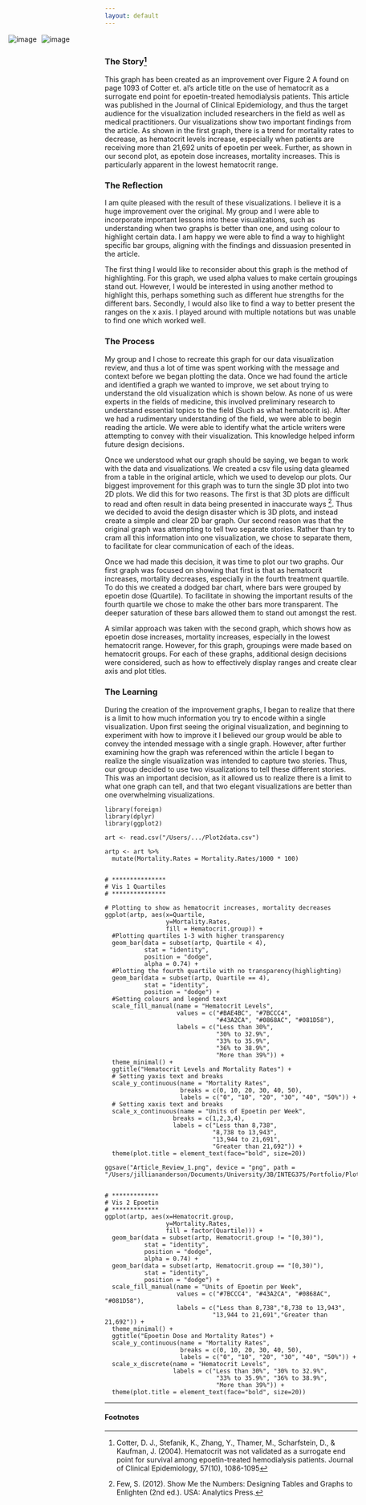 ```yaml
---
layout: default
---
```


<img src="/images/Article_Review_1.png" alt="image" style = "max-width: 150%; margin-left: -25%" align = "center">

<img src="/images/Article_Review_2.png" alt="image" style = "max-width: 150%; margin-left: -25%" align = "center">

### The Story[^1]
This graph has been created as an improvement over Figure 2 A found on page 1093 of Cotter et. al’s article title on the use of hematocrit as a surrogate end point for epoetin-treated hemodialysis patients. This article was published in the Journal of Clinical Epidemiology, and thus the target audience for the visualization included researchers in the field as well as medical practitioners. Our visualizations show two important findings from the article. As shown in the first graph, there is a trend for mortality rates to decrease, as hematocrit levels increase, especially when patients are receiving more than 21,692 units of epoetin per week. Further, as shown in our second plot, as epotein dose increases, mortality increases. This is particularly apparent in the lowest hematocrit range. 


### The Reflection
I am quite pleased with the result of these visualizations. I believe it is a huge improvement over the original. My group and I were able to incorporate important lessons into these visualizations, such as understanding when two graphs is better than one, and using colour to highlight certain data. I am happy we were able to find a way to highlight specific bar groups, aligning with the findings and dissuasion presented in the article. 

The first thing I would like to reconsider about this graph is the method of highlighting. For this graph, we used alpha values to make certain groupings stand out. However, I would be interested in using another method to highlight this, perhaps something such as different hue strengths for the different bars. Secondly, I would also like to find a way to better present the ranges on the x axis. I played around with multiple notations but was unable to find one which worked well.


### The Process
My group and I chose to recreate this graph for our data visualization review, and thus a lot of time was spent working with the message and context before we began plotting the data. Once we had found the article and identified a graph we wanted to improve, we set about trying to understand the old visualization which is shown below. As none of us were experts in the fields of medicine, this involved preliminary research to understand essential topics to the field (Such as what hematocrit is). After we had a rudimentary understanding of the field, we were able to begin reading the article. We were able to identify what the article writers were attempting to convey with their visualization. This knowledge helped inform future design decisions. 

Once we understood what our graph should be saying, we began to work with the data and visualizations. We created a csv file using data gleamed from a table in the original article, which we used to develop our plots. Our biggest improvement for this graph was to turn the single 3D plot into two 2D plots. We did this for two reasons. The first is that 3D plots are difficult to read and often result in data being presented in inaccurate ways [^2]. Thus we decided to avoid the design disaster which is 3D plots, and instead create a simple and clear 2D bar graph. Our second reason was that the original graph was attempting to tell two separate stories. Rather than try to cram all this information into one visualization, we chose to separate them, to facilitate for clear communication of each of the ideas. 

Once we had made this decision, it was time to plot our two graphs. Our first graph was focused on showing that first is that as hematocrit increases, mortality decreases, especially in the fourth treatment quartile. To do this we created a dodged bar chart, where bars were grouped by epoetin dose (Quartile). To facilitate in showing the important results of the fourth quartile we chose to make the other bars more transparent. The deeper saturation of these bars allowed them to stand out amongst the rest.

A similar approach was taken with the second graph, which shows how as epoetin dose increases, mortality increases, especially in the lowest hematocrit range. However, for this graph, groupings were made based on hematocrit groups. For each of these graphs, additional design decisions were considered, such as how to effectively display ranges and create clear axis and plot titles. 


### The Learning
During the creation of the improvement graphs, I began to realize that there is a limit to how much information you try to encode within a single visualization. Upon first seeing the original visualization, and beginning to experiment with how to improve it I believed our group would be able to convey the intended message with a single graph. However, after further examining how the graph was referenced within the article I began to realize the single visualization was intended to capture two stories. Thus, our group decided to use two visualizations to tell these different stories. This was an important decision, as it allowed us to realize there is a limit to what one graph can tell, and that two elegant visualizations are better than one overwhelming visualizations.


```
library(foreign)
library(dplyr)
library(ggplot2)

art <- read.csv("/Users/.../Plot2data.csv")

artp <- art %>%
  mutate(Mortality.Rates = Mortality.Rates/1000 * 100)


# ***************
# Vis 1 Quartiles
# ***************

# Plotting to show as hematocrit increases, mortality decreases
ggplot(artp, aes(x=Quartile, 
                 y=Mortality.Rates, 
                 fill = Hematocrit.group)) + 
  #Plotting quartiles 1-3 with higher transparency
  geom_bar(data = subset(artp, Quartile < 4), 
           stat = "identity", 
           position = "dodge",
           alpha = 0.74) + 
  #Plotting the fourth quartile with no transparency(highlighting)
  geom_bar(data = subset(artp, Quartile == 4), 
           stat = "identity", 
           position = "dodge") +
  #Setting colours and legend text
  scale_fill_manual(name = "Hematocrit Levels",
                    values = c("#BAE4BC", "#7BCCC4", 
                               "#43A2CA", "#0868AC", "#081D58"),
                    labels = c("Less than 30%", 
                               "30% to 32.9%", 
                               "33% to 35.9%", 
                               "36% to 38.9%", 
                               "More than 39%")) +
  theme_minimal() +
  ggtitle("Hematocrit Levels and Mortality Rates") +
  # Setting yaxis text and breaks
  scale_y_continuous(name = "Mortality Rates",
                     breaks = c(0, 10, 20, 30, 40, 50), 
                     labels = c("0", "10", "20", "30", "40", "50%")) +
  # Setting xaxis text and breaks
  scale_x_continuous(name = "Units of Epoetin per Week", 
                   breaks = c(1,2,3,4), 
                   labels = c("Less than 8,738",
                              "8,738 to 13,943",
                              "13,944 to 21,691",
                              "Greater than 21,692")) +
  theme(plot.title = element_text(face="bold", size=20))

ggsave("Article_Review_1.png", device = "png", path = "/Users/jilliananderson/Documents/University/3B/INTEG375/Portfolio/Plots/Article_Review")


# *************
# Vis 2 Epoetin
# *************
ggplot(artp, aes(x=Hematocrit.group, 
                 y=Mortality.Rates, 
                 fill = factor(Quartile))) + 
  geom_bar(data = subset(artp, Hematocrit.group != "[0,30)"), 
           stat = "identity", 
           position = "dodge",
           alpha = 0.74) + 
  geom_bar(data = subset(artp, Hematocrit.group == "[0,30)"), 
           stat = "identity", 
           position = "dodge") +
  scale_fill_manual(name = "Units of Epoetin per Week",
                    values = c("#7BCCC4", "#43A2CA", "#0868AC", "#081D58"),
                    labels = c("Less than 8,738","8,738 to 13,943",
                              "13,944 to 21,691","Greater than 21,692")) +
  theme_minimal() +
  ggtitle("Epoetin Dose and Mortality Rates") +
  scale_y_continuous(name = "Mortality Rates",
                     breaks = c(0, 10, 20, 30, 40, 50), 
                     labels = c("0", "10", "20", "30", "40", "50%")) +
  scale_x_discrete(name = "Hematocrit Levels", 
                   labels = c("Less than 30%", "30% to 32.9%", 
                               "33% to 35.9%", "36% to 38.9%", 
                               "More than 39%")) +
  theme(plot.title = element_text(face="bold", size=20))
```

<hr>

#### Footnotes
[^1]: Cotter, D. J., Stefanik, K., Zhang, Y., Thamer, M., Scharfstein, D., & Kaufman, J. (2004). Hematocrit was not validated as a surrogate end point for survival among epoetin-treated hemodialysis patients. Journal of Clinical Epidemiology, 57(10), 1086-1095
[^2]: Few, S. (2012). Show Me the Numbers: Designing Tables and Graphs to Enlighten (2nd ed.). USA: Analytics Press.